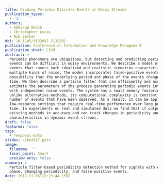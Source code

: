 ```yaml
---
title: Finding Periodic Discrete Events in Noisy Streams
publication_types:
  - '1'
authors:
  - Abhirup Ghosh
  - Christopher Lucas
  - Rik Sarkar
doi: 10.1145/3132847.3132981
publication: Conference on Information and Knowledge Management
publication_short: CIKM
abstract: >-
  Periodic phenomena are ubiquitous, but detecting and predicting periodic
  events can be difficult in noisy environments. We describe a model of periodic
  events that covers both idealized and realistic scenarios characterized by
  multiple kinds of noise. The model incorporates false-positive events and the
  possibility that the underlying period and phase of the events change over
  time. We then describe a particle filter that can efficiently and accurately
  estimate the parameters of the process generating periodic events intermingled
  with independent noise events. The system has a small memory footprint, and,
  unlike alternative methods, its computational complexity is constant in the
  number of events that have been observed. As a result, it can be applied in
  low-resource settings that require real-time performance over long periods of
  time. In experiments on real and simulated data we find that it outperforms
  existing methods in accuracy and can track changes in periodicity and other
  characteristics in dynamic event streams.
draft: false
featured: false
tags:
  - Temporal-data
slides: cikm2017.pptx
image:
  filename: ''
  focal_point: Smart
  preview_only: false
summary: >-
  Particle filter-based periodicity detection method for signals with drifting
  phase, changing periodicity, and false-positive events.
date: 2017-11-06T11:23:44.150Z
---
```

